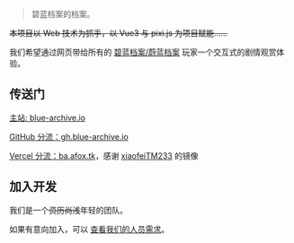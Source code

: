 > 碧蓝档案的档案。

~~本项目以 Web 技术为抓手，以 Vue3 与 pixi.js 为项目赋能……~~

我们希望通过网页带给所有的 [碧蓝档案/蔚蓝档案](https://bluearchive.jp) 玩家一个交互式的剧情观赏体验。

## 传送门

[主站: blue-archive.io](https://blue-archive.io)

[GitHub 分流：gh.blue-archive.io](https://ba-archive.github.io/)

[Vercel 分流：ba.afox.tk](https://ba.afox.tk/)，感谢 [xiaofeiTM233](https://github.com/xiaofeiTM233/blue-archive-story-viewer) 的镜像

## 加入开发

我们是一个~~资历尚浅~~年轻的团队。

如果有意向加入，可以 [查看我们的人员需求](https://github.com/ba-archive/blue-archive-story-viewer/discussions/97)。

